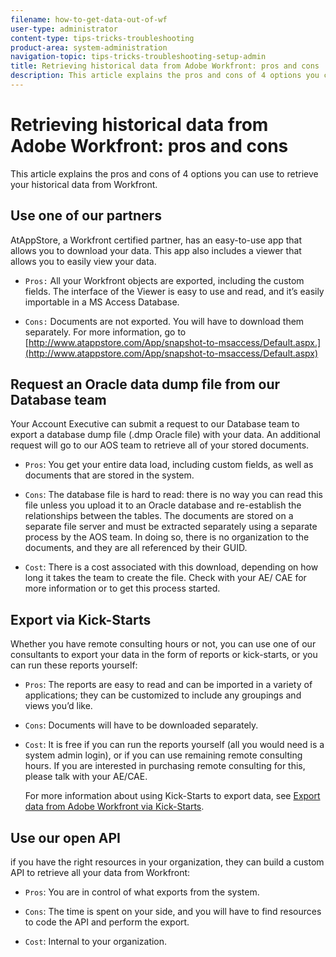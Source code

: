```yaml
---
filename: how-to-get-data-out-of-wf
user-type: administrator
content-type: tips-tricks-troubleshooting
product-area: system-administration
navigation-topic: tips-tricks-troubleshooting-setup-admin
title: Retrieving historical data from Adobe Workfront: pros and cons
description: This article explains the pros and cons of 4 options you can use to retrieve your historical data from Workfront.
---
```


# Retrieving historical data from Adobe Workfront: pros and cons

This article explains the pros and cons of 4 options you can use to retrieve your historical data from Workfront.

## Use one of our partners

AtAppStore, a Workfront certified partner, has an easy-to-use app that allows you to download your data. This app also includes a viewer that allows you to easily view your data.

* `Pros:`&nbsp;All your Workfront objects are exported, including the custom fields. The interface of the Viewer is easy to use and read, and it’s easily importable in a MS Access Database.  

* `Cons:`&nbsp;Documents are not exported. You will have to download them separately. For more information, go to&nbsp; [http://www.atappstore.com/App/snapshot-to-msaccess/Default.aspx.](http://www.atappstore.com/App/snapshot-to-msaccess/Default.aspx)

## Request an Oracle data dump file from our Database team

Your Account Executive can submit a request to our Database team to export a database dump file (.dmp Oracle file) with your data. An additional request will go to our AOS team to retrieve all of your stored documents.

* `Pros`:&nbsp;You&nbsp;get your entire data load, including custom fields, as well as documents that are stored in the system.  

* `Cons`: The database file is hard to read: there is no way you can read this file unless you upload it to an Oracle database and re-establish the relationships between the tables. The documents&nbsp;are stored on a separate file server and must be extracted separately using a separate process by the AOS team. In doing so, there is no organization to the documents, and they are all referenced by their GUID.
* `Cost`:&nbsp;There is a cost associated with this download, depending on how long it takes the team to create the file. Check with your AE/ CAE for more information or to get this process started.

## Export via Kick-Starts

Whether you have remote consulting hours or not, you can use one of our consultants to export your data in the form of reports or kick-starts, or you can run these reports yourself:

* `Pros`:&nbsp;The reports are easy to read and can be imported in a variety of applications; they can be customized to include any groupings and views you’d like.  

* `Cons`:&nbsp;Documents will have to be downloaded separately.  

* `Cost`:&nbsp;It is free if you can run the reports yourself (all you would need is a system admin login), or if you can use remaining remote consulting hours. If you are interested in purchasing remote consulting for this, please talk with your AE/CAE.

  For more information about using Kick-Starts to export data, see [Export data from Adobe Workfront via Kick-Starts](../../administration-and-setup/manage-workfront/using-kick-starts/export-data-from-wf-via-kick-starts.md).

## Use our open API

if you have the right resources in your organization, they can build a custom API to retrieve all your data from Workfront:

* `Pros`:&nbsp;You are in control of what exports from the system.  

* `Cons`:&nbsp;The time is spent on your side, and you will have to find resources to code the API and perform the export.  

* `Cost`:&nbsp;Internal to your organization.

